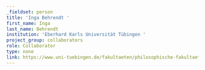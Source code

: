 ```yaml
---
_fieldset: person
title: 'Inga Behrendt '
first_name: Inga
last_name: Behrendt
institution: 'Eberhard Karls Universität Tübingen '
project_group: collaborators
role: Collaborator
type: none
link: https://www.uni-tuebingen.de/fakultaeten/philosophische-fakultaet/fachbereiche/altertums-und-kunstwissenschaften/mwi/instrumentenslg.html
---
```

